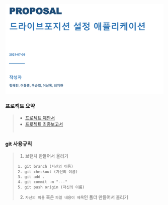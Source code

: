 <p align="center"><img src="src/1.PNG"></p>

### 프로젝트 요약

>- [프로젝트 제안서](documents/제안서.pdf)
>- [프로젝트 최종보고서](documents/최종보고서.pdf)
<br><Br>

### git 사용규칙

>1. 브랜치 만들어서 올리기
>
>```
>1. git branch (자신의 이름)
>2. git checkout (자신의 이름)
>3. git add .
>4. git commit -m "---"
>5. git push origin (자신의 이름)
>```
>2. `자신의 이름` 혹은 `파일 내용이 제목`인 폴더 만들어서 올리기
